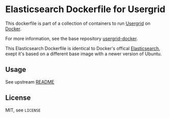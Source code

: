 Elasticsearch Dockerfile for Usergrid
=====================================

This dockerfile is part of a collection of containers to run [Usergrid](https://usergrid.incubator.apache.org) on [Docker](https://www.docker.com).

For more information, see the base repository [usergrid-docker](https://github.com/yep/usergrid-docker).

This Elasticsearch Dockerfile is identical to Docker's offical [Elasticsearch](https://github.com/dockerfile/elasticsearch), exept it's based on a different base image with a newer version of Ubuntu.

Usage
-----

See upstream [README](https://github.com/dockerfile/elasticsearch/blob/master/README.md)

License
-------

MIT, see `LICENSE`
